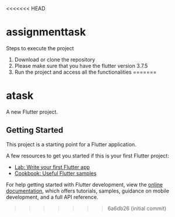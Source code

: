 <<<<<<< HEAD
# assignmenttask
Steps to execute the project
1. Download or clone the repository
2. Please make sure that you have the flutter version 3.7.5
3. Run the project and access all the functionalities
=======
# atask

A new Flutter project.

## Getting Started

This project is a starting point for a Flutter application.

A few resources to get you started if this is your first Flutter project:

- [Lab: Write your first Flutter app](https://docs.flutter.dev/get-started/codelab)
- [Cookbook: Useful Flutter samples](https://docs.flutter.dev/cookbook)

For help getting started with Flutter development, view the
[online documentation](https://docs.flutter.dev/), which offers tutorials,
samples, guidance on mobile development, and a full API reference.
>>>>>>> 6a6db26 (initial commit)
